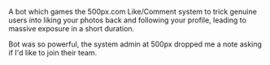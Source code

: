 A bot which games the 500px.com Like/Comment system to trick genuine users into liking your photos back and following your profile, leading to massive exposure in a  short duration.

Bot was so powerful, the system admin at 500px dropped me a note asking if I'd like to join their team.